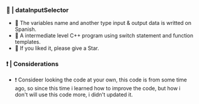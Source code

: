 ### 🚀 | dataInputSelector
- 💬 The variables name and another type input & output data is writted on Spanish.
- 🧾 A intermediate level C++ program using switch statement and function templates.
- 💝 If you liked it, please give a Star.

### ❗️ | Considerations
- ❗️ Consideer looking the code at your own, this code is from some time ago, so since this time i learned how to improve the code, but how i don't will use this code more, i didn't updated it.
